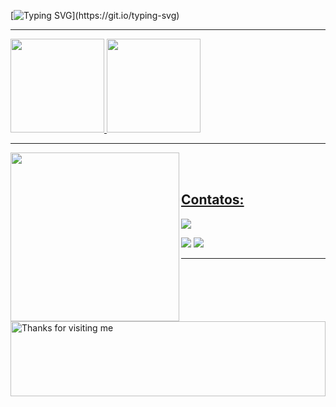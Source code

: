 
[![Typing SVG](https://readme-typing-svg.herokuapp.com/?color=004AB6&size=35&center=true&vCenter=true&width=1000&lines=HELLO,+Welcome+To+my+GitHub;I'm+18+years+old;I+study+analysis+and+systems+development+in+Senai;)](https://git.io/typing-svg)
 <hr>

 
<div>
<a href="https://github.com/MoraisL">
<img height="150em" src="https://github-readme-stats.vercel.app/api/top-langs/?username=MoraisL&layout=compact&langs_count=7&theme=dracula"/>
<img height="150em" src="https://github-readme-stats.vercel.app/api?username=MoraisL&show_icons=true&theme=dracula&include_all_commits=true&count_private=true"/>
</div><p>
 <hr>
 
 
 <img src="https://repository-images.githubusercontent.com/610888649/778ad5e6-8111-4a2f-b137-afa2deb366ff" data-canonical-src="https://media.giphy.com/media/6XX4V0O8a0xdS/giphy.gif" style="max-width: 100%; display: inline-block;" data-target="animated-image.originalImage" height="270" align="left"><br><br>
 
## Contatos:

<div>

<a href="https://instagram.com/moraiis___" target="_blank"><img src="https://img.shields.io/badge/-Instagram-%23E4405F?style=for-the-badge&logo=instagram&logoColor=white" target="_blank"></a>

<a href = "mailto:viniciusmoraaais@gmail.com"><img src="https://img.shields.io/badge/Gmail-D14836?style=for-the-badge&logo=gmail&logoColor=white" target="_blank"></a>
<a href="https://www.linkedin.com/in/vin%C3%ADcius-de-morais-1969921b5/" target="_blank"><img src="https://img.shields.io/badge/-LinkedIn-%230077B5?style=for-the-badge&logo=linkedin&logoColor=white" target="_blank"></a>   
</div>
 
 <hr>

 <img alt="Thanks for visiting me" src="https://raw.githubusercontent.com/BrunnerLivio/brunnerlivio/master/images/marquee.svg" style="max-width: 100%;" width="100%" height="120">
 
 


